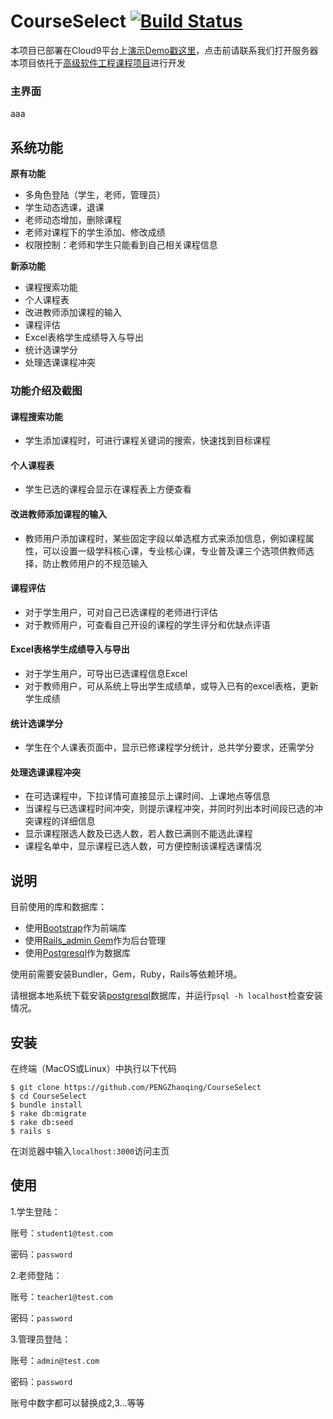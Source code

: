 # CourseSelect [![Build Status](https://travis-ci.org/PENGZhaoqing/CourseSelect.svg?branch=master)](https://travis-ci.org/PENGZhaoqing/CourseSelect)

本项目已部署在Cloud9平台上[演示Demo戳这里](http://courseselect2-magezhang.c9users.io)，点击前请联系我们打开服务器
本项目依托于[高级软件工程课程项目](https://github.com/PENGZhaoqing/CourseSelect)进行开发

### 主界面

aaa


## 系统功能

**原有功能**
* 多角色登陆（学生，老师，管理员）
* 学生动态选课，退课
* 老师动态增加，删除课程
* 老师对课程下的学生添加、修改成绩
* 权限控制：老师和学生只能看到自己相关课程信息

**新添功能**
* 课程搜索功能
* 个人课程表 
* 改进教师添加课程的输入
* 课程评估
* Excel表格学生成绩导入与导出
* 统计选课学分
* 处理选课课程冲突

### 功能介绍及截图

#### 课程搜索功能
- 学生添加课程时，可进行课程关键词的搜索，快速找到目标课程

#### 个人课程表
- 学生已选的课程会显示在课程表上方便查看

#### 改进教师添加课程的输入
- 教师用户添加课程时，某些固定字段以单选框方式来添加信息，例如课程属性，可以设置一级学科核心课，专业核心课，专业普及课三个选项供教师选择，防止教师用户的不规范输入

#### 课程评估
- 对于学生用户，可对自己已选课程的老师进行评估
- 对于教师用户，可查看自己开设的课程的学生评分和优缺点评语

#### Excel表格学生成绩导入与导出
- 对于学生用户，可导出已选课程信息Excel
- 对于教师用户，可从系统上导出学生成绩单，或导入已有的excel表格，更新学生成绩

#### 统计选课学分
- 学生在个人课表页面中，显示已修课程学分统计，总共学分要求，还需学分

#### 处理选课课程冲突
- 在可选课程中，下拉详情可直接显示上课时间、上课地点等信息
- 当课程与已选课程时间冲突，则提示课程冲突，并同时列出本时间段已选的冲突课程的详细信息
- 显示课程限选人数及已选人数，若人数已满则不能选此课程
- 课程名单中，显示课程已选人数，可方便控制该课程选课情况




## 说明

目前使用的库和数据库：

* 使用[Bootstrap](http://getbootstrap.com/)作为前端库
* 使用[Rails_admin Gem](https://github.com/sferik/rails_admin)作为后台管理
* 使用[Postgresql](http://postgresapp.com/)作为数据库

使用前需要安装Bundler，Gem，Ruby，Rails等依赖环境。

请根据本地系统下载安装[postgresql](https://devcenter.heroku.com/articles/heroku-postgresql#local-setup)数据库，并运行`psql -h localhost`检查安装情况。


## 安装

在终端（MacOS或Linux）中执行以下代码

```
$ git clone https://github.com/PENGZhaoqing/CourseSelect
$ cd CourseSelect
$ bundle install
$ rake db:migrate
$ rake db:seed
$ rails s 
```

在浏览器中输入`localhost:3000`访问主页

## 使用

1.学生登陆：

账号：`student1@test.com`

密码：`password`

2.老师登陆：

账号：`teacher1@test.com`

密码：`password`


3.管理员登陆：

账号：`admin@test.com`

密码：`password`

账号中数字都可以替换成2,3...等等
